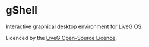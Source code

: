 # gShell
Interactive graphical desktop environment for LiveG OS.

Licenced by the [LiveG Open-Source Licence](LICENCE.md).
